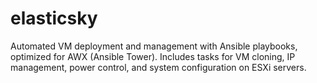 # elasticsky
Automated VM deployment and management with Ansible playbooks, optimized for AWX (Ansible Tower). Includes tasks for VM cloning, IP management, power control, and system configuration on ESXi servers.
